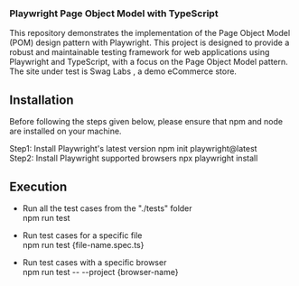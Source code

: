### Playwright Page Object Model with TypeScript

This repository demonstrates the implementation of the Page Object Model (POM) design pattern with Playwright. This project is designed to provide a robust and maintainable testing framework for web applications using Playwright and TypeScript, with a focus on the Page Object Model pattern. The site under test is Swag Labs , a demo eCommerce store.

## Installation

Before following the steps given below, please ensure that npm and node are installed on your machine.

Step1: Install Playwright's latest version npm init playwright@latest        
Step2: Install Playwright supported browsers npx playwright install

## Execution

* Run all the test cases from the "./tests" folder       
          npm run test
  
* Run test cases for a specific file      
         npm run test {file-name.spec.ts}
  
* Run test cases with a specific browser    
         npm run test -- --project {browser-name}
